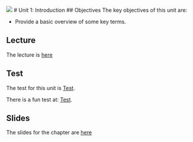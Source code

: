 <img src="https://github.com/billbuchanan/csn09112/blob/master/zadditional/top_csn09112.png"/>
# Unit 1: Introduction
## Objectives
The key objectives of this unit are:</p>
<ul>
  <li>Provide a basic overview of some key terms.</li>
</ul>

## Lecture
<p>The lecture is <a href="https://www.youtube.com/watch?v=iHtJxxLJtdw" target=_blank>here</a></p>
  
## Test
<p>The test for this unit is <a href="https://asecuritysite.com/tests/tests?sortBy=sfc01">Test</a>.</p>
<p>There is a fun test at: <a href="https://asecuritysite.com/tests/fun?sortBy=sfc01">Test</a>.</p>

## Slides
The slides for the chapter are [here](https://github.com/billbuchanan/csn09112/blob/master/week02_ids/lecture/unit01_fun.pdf)




